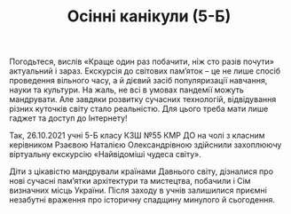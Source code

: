 ﻿---
title: Осінні канікули (5-Б)
---

Погодьтеся, вислів «Краще один раз побачити, ніж сто разів почути» актуальний і зараз. Екскурсія до світових пам’яток – це не лише спосіб проведення вільного часу, а й дієвий засіб популяризації навчання, науки та культури. На жаль, не всі в умовах пандемії можуть мандрувати. Але завдяки розвитку сучасних технологій, відвідування різних куточків світу стало реальністю. Для цього треба мати лише гаджет та доступ до Інтернету!

Так, 26.10.2021 учні 5-Б класу КЗШ №55 КМР ДО на чолі з класним керівником Рзаєвою Наталією Олександрівною здійснили захоплюючу віртуальну екскурсію «Найвідоміші чудеса світу».

Діти з цікавістю мандрували країнами Давнього світу, дізналися про нові сучасні пам’ятки архітектури та мистецтва, побачили і Сім визначних місць України. Після заходу в учнів залишилися приємні незабутні враження про історичну спадщину минулого й сьогодення.

<slideshow />
